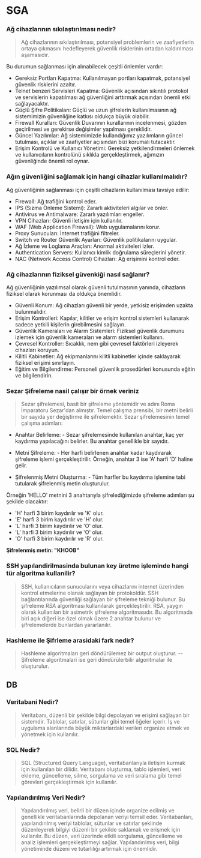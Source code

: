 # SGA

### Ağ cihazlarının sıkılaştırılması nedir?
> Ağ cihazlarının sıkılaştırılması, potansiyel problemlerin ve zaafiyetlerin ortaya çıkmasını hedefleyerek güvenlik risklerinin ortadan kaldırılması aşamasıdır.<br>


<super>Bu durumun sağlanması için alınabilecek çeşitli önlemler vardır:</super>
- Gereksiz Portları Kapatma:
  Kullanılmayan portları kapatmak, potansiyel güvenlik risklerini azaltır.
- Telnet benzeri Servisleri Kapatma:
  Güvenlik açısından sıkıntılı protokol ve servislerin kapatılması ağ güvenliğini arttırmak açısından önemli etki sağlayacaktır.
- Güçlü Şifre Politikaları:
  Güçlü ve uzun şifrelerin kullanılmasının ağ sistemimizin güvenliğine katkısı oldukça büyük olabilir.
- Firewall Kuralları:
  Güvenlik Duvarının kurallarının incelenmesi, gözden geçirilmesi ve gerekirse değişimler yapılması gereklidir.
- Güncel Yazılımlar:
  Ağ sistemimizde kullandığımız yazılımların güncel tutulması, açıklar ve zaafiyetler açısından bizi korumalı tutacaktır.
- Erişim Kontrolü ve Kullanıcı Yönetimi:
  Gereksiz yetkilendirmeleri önlemek ve kullanıcıların kontrolünü sıklıkla gerçekleştirmek, ağımızın güvenliğinde önemli rol oynar.    
### Ağın güvenliğini sağlamak için hangi cihazlar kullanılmalıdır?
<super>Ağ güvenliğinin sağlanması için çeşitli cihazların kullanılması tavsiye edilir:</super>
- Firewall: Ağ trafiğini kontrol eder.
- IPS (Sızma Önleme Sistemi): Zararlı aktiviteleri algılar ve önler.
- Antivirus ve Antimalware: Zararlı yazılımları engeller.
- VPN Cihazları: Güvenli iletişim için kullanılır.
- WAF (Web Application Firewall): Web uygulamalarını korur.
- Proxy Sunucuları: İnternet trafiğini filtreler.
- Switch ve Router Güvenlik Ayarları: Güvenlik politikalarını uygular.
- Ağ İzleme ve Loglama Araçları: Anormal aktiviteleri izler.
- Authentication Servers: Kullanıcı kimlik doğrulama süreçlerini yönetir.
- NAC (Network Access Control) Cihazları: Ağ erişimini kontrol eder.

### Ağ cihazlarının fiziksel güvenkiği nasıl sağlanır?
<super>Ağ güvenliğinin yazılımsal olarak güvenli tutulmasının yanında, cihazların fiziksel olarak korunması da oldukça önemlidir.</super>
- Güvenli Konum: Ağ cihazları güvenli bir yerde, yetkisiz erişimden uzakta bulunmalıdır.
- Erişim Kontrolleri: Kapılar, kilitler ve erişim kontrol sistemleri kullanarak sadece yetkili kişilerin girebilmesini sağlayın.
- Güvenlik Kameraları ve Alarm Sistemleri: Fiziksel güvenlik durumunu izlemek için güvenlik kameraları ve alarm sistemleri kullanın.
- Çevresel Kontroller: Sıcaklık, nem gibi çevresel faktörleri izleyerek cihazları koruyun.
- Kilitli Kabinetler: Ağ ekipmanlarını kilitli kabinetler içinde saklayarak fiziksel erişimi sınırlayın.
- Eğitim ve Bilgilendirme: Personeli güvenlik prosedürleri konusunda eğitin ve bilgilendirin.
### Sezar Şifreleme nasil çalışır bir örnek veriniz 
> Sezar şifrelemesi, basit bir şifreleme yöntemidir ve adını Roma İmparatoru Sezar'dan almıştır. Temel çalışma prensibi, bir metni belirli bir sayıda yer değiştirme ile şifrelemektir.
<super>Sezar şifrelemesinin temel çalışma adımları:</super>
- Anahtar Belirleme:
        - Sezar şifrelemesinde kullanılan anahtar, kaç yer kaydırma yapılacağını belirler. Bu anahtar genellikle bir sayıdır.

- Metni Şifreleme:
        - Her harfi belirlenen anahtar kadar kaydırarak şifreleme işlemi gerçekleştirilir. Örneğin, anahtar 3 ise 'A' harfi 'D' haline gelir.

- Şifrelenmiş Metni Oluşturma:
        - Tüm harfler bu kaydırma işlemine tabi tutularak şifrelenmiş metin oluşturulur.

Örneğin 'HELLO' metnini 3 anahtarıyla şifrelediğimizde şifreleme adımları şu şekilde olacaktır:

- 'H' harfi 3 birim kaydırılır ve 'K' olur.
- 'E' harfi 3 birim kaydırılır ve 'H' olur.
- 'L' harfi 3 birim kaydırılır ve 'O' olur.
- 'L' harfi 3 birim kaydırılır ve 'O' olur.
- 'O' harfi 3 birim kaydırılır ve 'R' olur.

<strong>Şifrelenmiş metin: "KHOOB"</strong>

### SSH yapılandirilmasinda bulunan key üretme işleminde hangi tür algoritma kullanilir?
> SSH, kullanıcıların sunucularını veya cihazlarını internet üzerinden kontrol etmelerine olanak sağlayan bir protokoldür. SSH bağlantılarında güvenliği sağlayan bir şifreleme tekniği bulunur. Bu şifreleme *RSA* algoritması kullanılarak gerçekleştirilir.
RSA, yaygın olarak kullanılan bir asimetrik şifreleme algoritmasıdır. Bu algoritmada biri açık diğeri ise özel olmak üzere 2 anahtar bulunur ve şifrelemelerde bunlardan yararlanılır.
### Hashleme ile Şifrleme arasidaki fark nedir?
> Hashleme algoritmaları geri döndürülemez bir output oluşturur. -- Şifreleme algoritmalari ise geri döndürülerbilir algoritmalar ile oluşturulur.

## DB 
### Veritabani Nedir?
> Veritabanı, düzenli bir şekilde bilgi depolayan ve erişimi sağlayan bir sistemdir. Tablolar, satırlar, sütunlar gibi temel öğeler içerir. İş ve uygulama alanlarında büyük miktarlardaki verileri organize etmek ve yönetmek için kullanılır.
### SQL Nedir?
> SQL (Structured Query Language), veritabanlarıyla iletişim kurmak için kullanılan bir dilidir. Veritabanı oluşturma, tablo işlemleri, veri ekleme, güncelleme, silme, sorgulama ve veri sıralama gibi temel görevleri gerçekleştirmek için kullanılır.
### Yapılandırılmış Veri Nedir?
> Yapılandırılmış veri, belirli bir düzen içinde organize edilmiş ve genellikle veritabanlarında depolanan veriyi temsil eder. Veritabanları, yapılandırılmış veriyi tablolar, sütunlar ve satırlar şeklinde düzenleyerek bilgiyi düzenli bir şekilde saklamak ve erişmek için kullanılır. Bu düzen, veri üzerinde etkili sorgulama, güncelleme ve analiz işlemleri gerçekleştirmeyi sağlar. Yapılandırılmış veri, bilgi yönetiminde düzeni ve tutarlılığı artırmak için önemlidir.
### 

